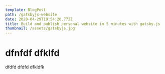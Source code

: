 ```yaml
---
template: BlogPost
path: /gatsbyjs-website
date: 2020-04-29T19:54:20.772Z
title: Build and publish personal website in 5 minutes with gatsby.js
thumbnail: /assets/gatsbyjs.jpg
---
```

# dfnfdf dfklfd

dfdfd dfdfd dfkldfk
